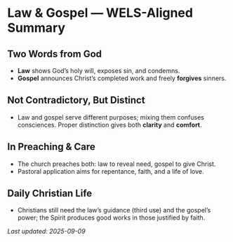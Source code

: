 # Law & Gospel — WELS-Aligned Summary

## Two Words from God
- **Law** shows God’s holy will, exposes sin, and condemns.  
- **Gospel** announces Christ’s completed work and freely **forgives** sinners.

## Not Contradictory, But Distinct
- Law and gospel serve different purposes; mixing them confuses consciences. Proper distinction gives both **clarity** and **comfort**.

## In Preaching & Care
- The church preaches both: law to reveal need, gospel to give Christ.  
- Pastoral application aims for repentance, faith, and a life of love.

## Daily Christian Life
- Christians still need the law’s guidance (third use) and the gospel’s power; the Spirit produces good works in those justified by faith.

_Last updated: 2025-09-09_
